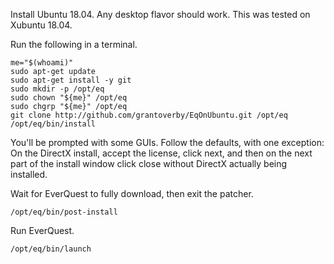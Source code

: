 Install Ubuntu 18.04. Any desktop flavor should work. This was tested on Xubuntu 18.04.

Run the following in a terminal.

    me="$(whoami)"
    sudo apt-get update
    sudo apt-get install -y git
    sudo mkdir -p /opt/eq
    sudo chown "${me}" /opt/eq
    sudo chgrp "${me}" /opt/eq
    git clone http://github.com/grantoverby/EqOnUbuntu.git /opt/eq
    /opt/eq/bin/install

You'll be prompted with some GUIs. Follow the defaults, with one exception: On the DirectX install, accept the license, click next, and then on the next part of the install window click close without DirectX actually being installed.

Wait for EverQuest to fully download, then exit the patcher.

    /opt/eq/bin/post-install

Run EverQuest.

    /opt/eq/bin/launch
